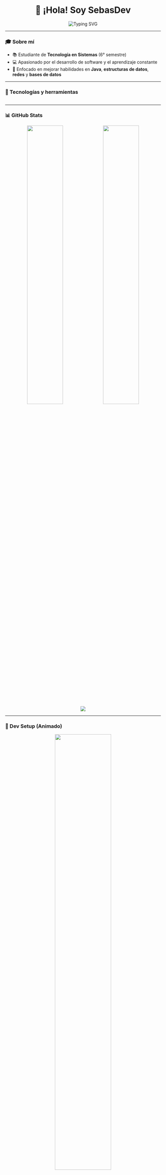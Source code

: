 <h1 align="center">👋 ¡Hola! Soy SebasDev</h1>

<p align="center">
  <img src="https://readme-typing-svg.herokuapp.com?font=Fira+Code&duration=3000&pause=1000&center=true&vCenter=true&width=435&lines=Desarrollador+de+software;Amante+del+c%C3%B3digo+limpio;Fan+de+Java+%26+POO;Siempre+aprendiendo+algo+nuevo" alt="Typing SVG" />
</p>

---

### 🎓 Sobre mí

- 📚 Estudiante de **Tecnología en Sistemas** (6° semestre)
- 💻 Apasionado por el desarrollo de software y el aprendizaje constante  
- 🚀 Enfocado en mejorar habilidades en **Java**, **estructuras de datos**, **redes** y **bases de datos**

---

### 🧠 Tecnologías y herramientas

<p align="center">
  <img src="" />
</p>

---

### 📊 GitHub Stats

<p align="center">
  <img src="https://github-readme-stats.vercel.app/api?username=SebasDevs01&show_icons=true&theme=tokyonight" width="48%"/>
  <img src="https://github-readme-streak-stats.herokuapp.com/?user=SebasDevs01&theme=tokyonight" width="48%"/>
  <br />
  <img src="https://github-readme-stats.vercel.app/api/top-langs/?username=SebasDevs01&layout=compact&theme=tokyonight&langs_count=10"/>
</p>

---

### 🔧 Dev Setup (Animado)

<p align="center">
  <img src="https://cdn.dribbble.com/users/1059583/screenshots/4171367/coding-freak.gif" width="60%" />
</p>

---

### 📫 ¡Conectemos!

- ✉️ **sebasdevs01@gmail.com**
- 🌐 [LinkedIn](https://www.linkedin.com/in/sebasdevs)
- 🧑‍💻 [GitHub: SebasDevs01](https://github.com/SebasDevs01)

---

> 🧩 _"Siempre aprendiendo, siempre construyendo."_  

